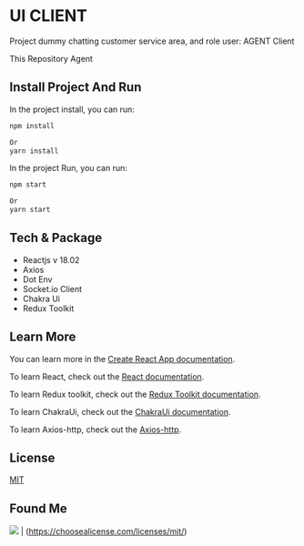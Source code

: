 # UI CLIENT

Project dummy chatting customer service area, and role user:
AGENT
Client

This Repository Agent

## Install Project And Run

In the project install, you can run:

```bash
npm install
```

```bash
Or
yarn install
```

In the project Run, you can run:

```bash
npm start
```

```bash
Or
yarn start
```

## Tech & Package

- Reactjs v 18.02
- Axios
- Dot Env
- Socket.io Client
- Chakra Ui
- Redux Toolkit

## Learn More

You can learn more in the [Create React App documentation](https://facebook.github.io/create-react-app/docs/getting-started).

To learn React, check out the [React documentation](https://reactjs.org/).

To learn Redux toolkit, check out the [Redux Toolkit documentation](https://redux-toolkit.js.org/introduction/getting-started).

To learn ChakraUi, check out the [ChakraUi documentation](https://chakra-ui.com/getting-started/cra-guide).

To learn Axios-http, check out the [Axios-http](https://axios-http.com/docs/intro).

## License

[MIT](https://choosealicense.com/licenses/mit/)

## Found Me

<img src="https://img.shields.io/badge/Instagram-E4405F?style=for-the-badge&logo=instagram&logoColor=white" /> | (https://choosealicense.com/licenses/mit/)
